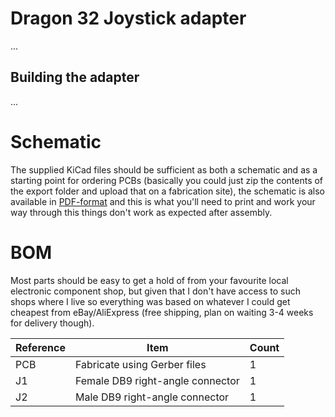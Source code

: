# Dragon 32 Joystick adapter
...

## Building the adapter
...

# Schematic
The supplied KiCad files should be sufficient as both a schematic and as a  starting point for ordering PCBs (basically you could just zip the contents of the export folder and upload that on a fabrication site), the schematic is also available in [PDF-format](https://github.com/tebl/MSX-Mega-Adapter/blob/master/export/MSX%20Mega%20Adapter.pdf) and this is what you'll need to print and work your way through this things don't work as expected after assembly.

# BOM
Most parts should be easy to get a hold of from your favourite local electronic component shop, but given that I don't have access to such shops where I live so everything was based on whatever I could get cheapest from eBay/AliExpress (free shipping, plan on waiting 3-4 weeks for delivery though).

| Reference    | Item                                  | Count |
| ------------ | ------------------------------------- | ----- |
| PCB          | Fabricate using Gerber files          |     1 |
| J1           | Female DB9 right-angle connector      |     1 |
| J2           | Male DB9 right-angle connector        |     1 |
